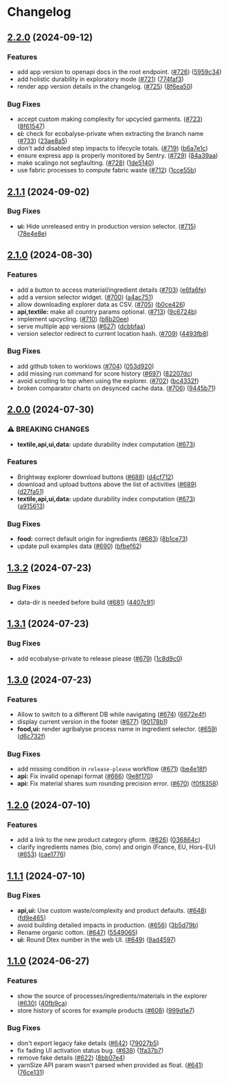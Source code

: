 # Changelog

## [2.2.0](https://github.com/MTES-MCT/ecobalyse/compare/v2.1.1...v2.2.0) (2024-09-12)


### Features

* add app version to openapi docs in the root endpoint. ([#726](https://github.com/MTES-MCT/ecobalyse/issues/726)) ([5959c34](https://github.com/MTES-MCT/ecobalyse/commit/5959c3483600a2668390f6f0dd8a2778218436c0))
* add holistic durability in exploratory mode ([#721](https://github.com/MTES-MCT/ecobalyse/issues/721)) ([774faf3](https://github.com/MTES-MCT/ecobalyse/commit/774faf3ad553687e154d4f46bf1227ccd0571710))
* render app version details in the changelog. ([#725](https://github.com/MTES-MCT/ecobalyse/issues/725)) ([8f6ea50](https://github.com/MTES-MCT/ecobalyse/commit/8f6ea50aa1d11c37a0afc54e0de68a69cffbb1bb))


### Bug Fixes

* accept custom making complexity for upcycled garments. ([#723](https://github.com/MTES-MCT/ecobalyse/issues/723)) ([8f61547](https://github.com/MTES-MCT/ecobalyse/commit/8f61547f942b3fefd2129550125e9e7c0591cbaa))
* **ci:** check for ecobalyse-private when extracting the branch name ([#733](https://github.com/MTES-MCT/ecobalyse/issues/733)) ([23ae8a5](https://github.com/MTES-MCT/ecobalyse/commit/23ae8a564854ab6cdb4f38bc62f04a04a47ca3c4))
* don't add disabled step impacts to lifecycle totals. ([#719](https://github.com/MTES-MCT/ecobalyse/issues/719)) ([b6a7e1c](https://github.com/MTES-MCT/ecobalyse/commit/b6a7e1c4ff190acef8d0af0ee0f02b93b19ee32d))
* ensure express app is properly monitored by Sentry. ([#729](https://github.com/MTES-MCT/ecobalyse/issues/729)) ([84a39aa](https://github.com/MTES-MCT/ecobalyse/commit/84a39aa69a8771294195787401cd0e9e11403d1f))
* make scalingo not segfaulting. ([#728](https://github.com/MTES-MCT/ecobalyse/issues/728)) ([1de5140](https://github.com/MTES-MCT/ecobalyse/commit/1de5140c7e75bae20bd6afb58a0180d389dd3254))
* use fabric processes to compute fabric waste ([#712](https://github.com/MTES-MCT/ecobalyse/issues/712)) ([1cce55b](https://github.com/MTES-MCT/ecobalyse/commit/1cce55b229cc9e14de72037d381d06f2255fe0bd))

## [2.1.1](https://github.com/MTES-MCT/ecobalyse/compare/v2.1.0...v2.1.1) (2024-09-02)


### Bug Fixes

* **ui:** Hide unreleased entry in production version selector. ([#715](https://github.com/MTES-MCT/ecobalyse/issues/715)) ([78e4e8e](https://github.com/MTES-MCT/ecobalyse/commit/78e4e8e567b71677e70aaf5c1f3f09aea612fb32))

## [2.1.0](https://github.com/MTES-MCT/ecobalyse/compare/v2.0.0...v2.1.0) (2024-08-30)


### Features

* add a button to access material/ingredient details ([#703](https://github.com/MTES-MCT/ecobalyse/issues/703)) ([e6fa6fe](https://github.com/MTES-MCT/ecobalyse/commit/e6fa6fe1f58183c15d28d7c08949cd566391b980))
* add a version selector widget. ([#700](https://github.com/MTES-MCT/ecobalyse/issues/700)) ([a4ac751](https://github.com/MTES-MCT/ecobalyse/commit/a4ac75194530bad42bc673502f0413a19c4da80a))
* allow downloading explorer data as CSV. ([#705](https://github.com/MTES-MCT/ecobalyse/issues/705)) ([b0ce426](https://github.com/MTES-MCT/ecobalyse/commit/b0ce426d374744fb416188e17dcfdfb0a505b521))
* **api,textile:** make all country params optional. ([#713](https://github.com/MTES-MCT/ecobalyse/issues/713)) ([9c6724b](https://github.com/MTES-MCT/ecobalyse/commit/9c6724b7fcf2ebb5352f6c385fe80cc371957dd8))
* implement upcycling. ([#710](https://github.com/MTES-MCT/ecobalyse/issues/710)) ([b8b20ee](https://github.com/MTES-MCT/ecobalyse/commit/b8b20ee5f0b911eca035e10b7325ffd65adfb133))
* serve multiple app versions ([#627](https://github.com/MTES-MCT/ecobalyse/issues/627)) ([dcbbfaa](https://github.com/MTES-MCT/ecobalyse/commit/dcbbfaa1fae97daa45a342f1cb037f888a499d9f))
* version selector redirect to current location hash. ([#709](https://github.com/MTES-MCT/ecobalyse/issues/709)) ([4493fb8](https://github.com/MTES-MCT/ecobalyse/commit/4493fb87f500441c3a0c728c13973ebba2c18e65))


### Bug Fixes

* add github token to worklows ([#704](https://github.com/MTES-MCT/ecobalyse/issues/704)) ([053d920](https://github.com/MTES-MCT/ecobalyse/commit/053d92085c6f20f328be0d7bea41ba2d2bfaf581))
* add missing run command for score history ([#697](https://github.com/MTES-MCT/ecobalyse/issues/697)) ([82207dc](https://github.com/MTES-MCT/ecobalyse/commit/82207dce85e67e19f8abaf6bd8e31ef407c493d1))
* avoid scrolling to top when using the explorer. ([#702](https://github.com/MTES-MCT/ecobalyse/issues/702)) ([bc4332f](https://github.com/MTES-MCT/ecobalyse/commit/bc4332ffad9dfda4ae7f56b20afa78d779c1078f))
* broken comparator charts on desynced cache data. ([#706](https://github.com/MTES-MCT/ecobalyse/issues/706)) ([9445b71](https://github.com/MTES-MCT/ecobalyse/commit/9445b7107311bcace6761f5a2d039c1b0dc103c0))

## [2.0.0](https://github.com/MTES-MCT/ecobalyse/compare/v1.3.2...v2.0.0) (2024-07-30)


### ⚠ BREAKING CHANGES

* **textile,api,ui,data:** update durability index computation ([#673](https://github.com/MTES-MCT/ecobalyse/issues/673))

### Features

* Brightway explorer download buttons ([#688](https://github.com/MTES-MCT/ecobalyse/issues/688)) ([d4cf712](https://github.com/MTES-MCT/ecobalyse/commit/d4cf712e52438c8b61abe362779a15daebfc3e24))
* download and upload buttons above the list of activities ([#689](https://github.com/MTES-MCT/ecobalyse/issues/689)) ([d27fa51](https://github.com/MTES-MCT/ecobalyse/commit/d27fa51c415f7af14d60cae8e7d1c7c459464553))
* **textile,api,ui,data:** update durability index computation ([#673](https://github.com/MTES-MCT/ecobalyse/issues/673)) ([a915613](https://github.com/MTES-MCT/ecobalyse/commit/a915613cbb3d600775f5001023e0e5e61dbb467b))


### Bug Fixes

* **food:** correct default origin for ingredients ([#683](https://github.com/MTES-MCT/ecobalyse/issues/683)) ([8b1ce73](https://github.com/MTES-MCT/ecobalyse/commit/8b1ce7363c280d1fc298bcd3aee644f1b6f4ea42))
* update pull examples data ([#690](https://github.com/MTES-MCT/ecobalyse/issues/690)) ([bfbef62](https://github.com/MTES-MCT/ecobalyse/commit/bfbef62fa63a36119c9930678ed766a317c0ee2a))

## [1.3.2](https://github.com/MTES-MCT/ecobalyse/compare/v1.3.1...v1.3.2) (2024-07-23)


### Bug Fixes

* data-dir is needed before build ([#681](https://github.com/MTES-MCT/ecobalyse/issues/681)) ([4407c91](https://github.com/MTES-MCT/ecobalyse/commit/4407c91f2a45661f6e9cd73a3d9bee238ceb864e))

## [1.3.1](https://github.com/MTES-MCT/ecobalyse/compare/v1.3.0...v1.3.1) (2024-07-23)


### Bug Fixes

* add ecobalyse-private to release please ([#679](https://github.com/MTES-MCT/ecobalyse/issues/679)) ([1c8d9c0](https://github.com/MTES-MCT/ecobalyse/commit/1c8d9c0b9cbdb3490650abf7800e8279457d6d9d))

## [1.3.0](https://github.com/MTES-MCT/ecobalyse/compare/v1.2.0...v1.3.0) (2024-07-23)


### Features

* Allow to switch to a different DB while navigating ([#674](https://github.com/MTES-MCT/ecobalyse/issues/674)) ([6672e4f](https://github.com/MTES-MCT/ecobalyse/commit/6672e4f2adf9f2ffce0859b3c00b2b3385047332))
* display current version in the footer ([#677](https://github.com/MTES-MCT/ecobalyse/issues/677)) ([90178b1](https://github.com/MTES-MCT/ecobalyse/commit/90178b19fdccb5230170781e72e58d6374db264a))
* **food,ui:** render agribalyse process name in ingredient selector. ([#659](https://github.com/MTES-MCT/ecobalyse/issues/659)) ([d6c732f](https://github.com/MTES-MCT/ecobalyse/commit/d6c732f7a1081fb75e749c466c1b2e69de1fbbbf))


### Bug Fixes

* add missing condition in `release-please` workflow ([#671](https://github.com/MTES-MCT/ecobalyse/issues/671)) ([be4e18f](https://github.com/MTES-MCT/ecobalyse/commit/be4e18f43e320e3bd1e740306ea551a438617d0a))
* **api:** Fix invalid openapi format ([#666](https://github.com/MTES-MCT/ecobalyse/issues/666)) ([9e8f170](https://github.com/MTES-MCT/ecobalyse/commit/9e8f17014891846acdff2d6cfaffd41fc5ed4ccc))
* **api:** Fix material shares sum rounding precision error. ([#670](https://github.com/MTES-MCT/ecobalyse/issues/670)) ([f0f8358](https://github.com/MTES-MCT/ecobalyse/commit/f0f8358802d6180d6c43a5fe7374f1271bd82193))

## [1.2.0](https://github.com/MTES-MCT/ecobalyse/compare/v1.1.1...v1.2.0) (2024-07-10)


### Features

* add a link to the new product category gform. ([#626](https://github.com/MTES-MCT/ecobalyse/issues/626)) ([036864c](https://github.com/MTES-MCT/ecobalyse/commit/036864c105af216e935404109dc659a49fa33391))
* clarify ingredients names (bio, conv) and origin (France, EU, Hors-EU) ([#653](https://github.com/MTES-MCT/ecobalyse/issues/653)) ([cae1776](https://github.com/MTES-MCT/ecobalyse/commit/cae177697645ad151439c3ef7a0e069018a53893))

## [1.1.1](https://github.com/MTES-MCT/ecobalyse/compare/v1.1.0...v1.1.1) (2024-07-10)


### Bug Fixes

* **api,ui:** Use custom waste/complexity and product defaults. ([#648](https://github.com/MTES-MCT/ecobalyse/issues/648)) ([fd9e465](https://github.com/MTES-MCT/ecobalyse/commit/fd9e4658470c2243baf53abfff3eec09066bba9d))
* avoid building detailed impacts in production. ([#656](https://github.com/MTES-MCT/ecobalyse/issues/656)) ([3b5d79b](https://github.com/MTES-MCT/ecobalyse/commit/3b5d79beaca1a77087202731f4fc28e08a6d7a72))
* Rename organic cotton. ([#647](https://github.com/MTES-MCT/ecobalyse/issues/647)) ([5549065](https://github.com/MTES-MCT/ecobalyse/commit/554906580cac60f21f66e09671681fa08482a514))
* **ui:** Round Dtex number in the web UI. ([#649](https://github.com/MTES-MCT/ecobalyse/issues/649)) ([9ad4597](https://github.com/MTES-MCT/ecobalyse/commit/9ad459794888fd9d883e2f34971f4bc286a76076))

## [1.1.0](https://github.com/MTES-MCT/ecobalyse/compare/v1.0.0...v1.1.0) (2024-06-27)


### Features

* show the source of processes/ingredients/materials in the explorer ([#630](https://github.com/MTES-MCT/ecobalyse/issues/630)) ([40fb9ca](https://github.com/MTES-MCT/ecobalyse/commit/40fb9cac7cd9ea3027b876bff7433960add8ecac))
* store history of scores for example products ([#608](https://github.com/MTES-MCT/ecobalyse/issues/608)) ([999d1e7](https://github.com/MTES-MCT/ecobalyse/commit/999d1e72f4b3ccc496a1f5b2458abfcfb5654b67))


### Bug Fixes

* don't export legacy fake details ([#642](https://github.com/MTES-MCT/ecobalyse/issues/642)) ([79027b5](https://github.com/MTES-MCT/ecobalyse/commit/79027b51553c1680486fa3e4429caea999f44508))
* fix fading UI activation status bug. ([#638](https://github.com/MTES-MCT/ecobalyse/issues/638)) ([1fa37b7](https://github.com/MTES-MCT/ecobalyse/commit/1fa37b7a5b7a0919d2e2a405cfe52166425c2140))
* remove fake details ([#622](https://github.com/MTES-MCT/ecobalyse/issues/622)) ([8bb07e4](https://github.com/MTES-MCT/ecobalyse/commit/8bb07e47e95c208733f0c9c5f848cedc41a8bb83))
* yarnSize API param wasn't parsed when provided as float. ([#641](https://github.com/MTES-MCT/ecobalyse/issues/641)) ([76ce131](https://github.com/MTES-MCT/ecobalyse/commit/76ce1311dd55d4fe844b920166755f8e708486da))
